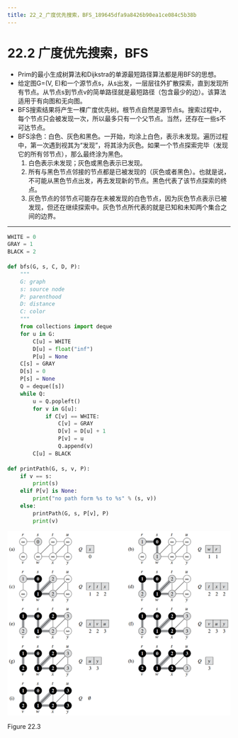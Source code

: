 ```yaml
---
title: 22_2_广度优先搜索，BFS_189645dfa9a8426b90ea1ce084c5b38b
---
```


# 22.2 广度优先搜索，BFS

- Prim的最小生成树算法和Dijkstra的单源最短路径算法都是用BFS的思想。
- 给定图G=(V, E)和一个源节点s，从s出发，一层层往外扩散探索，直到发现所有节点。从节点s到节点v的简单路径就是最短路径（包含最少的边）。该算法适用于有向图和无向图。
- BFS搜索结果将产生一棵广度优先树。根节点自然是源节点s。搜索过程中，每个节点只会被发现一次，所以最多只有一个父节点。当然，还存在一些s不可达节点。
- BFS涂色：白色、灰色和黑色。一开始，均涂上白色，表示未发现。遍历过程中，第一次遇到视其为“发现”，将其涂为灰色。如果一个节点探索完毕（发现它的所有邻节点），那么最终涂为黑色。
    1. 白色表示未发现；灰色或黑色表示已发现。
    2. 所有与黑色节点邻接的节点都是已被发现的（灰色或者黑色）。也就是说，不可能从黑色节点出发，再去发现新的节点。黑色代表了该节点探索的终点。
    3. 灰色节点的邻节点可能存在未被发现的白色节点，因为灰色节点表示已被发现，但还在继续探索中。灰色节点所代表的就是已知和未知两个集合之间的边界。

---

[](https://github.com/lzyerste/introduction_to_algorithms/blob/master/graph/bfs.py)

```python
WHITE = 0
GRAY = 1
BLACK = 2

def bfs(G, s, C, D, P):
    """
    G: graph
    s: source node
    P: parenthood
    D: distance
    C: color
    """
    from collections import deque
    for u in G:
        C[u] = WHITE
        D[u] = float("inf")
        P[u] = None
    C[s] = GRAY
    D[s] = 0
    P[s] = None
    Q = deque([s])
    while Q:
        u = Q.popleft()
        for v in G[u]:
            if C[v] == WHITE:
                C[v] = GRAY
                D[v] = D[u] + 1
                P[v] = u
                Q.append(v)
        C[u] = BLACK

def printPath(G, s, v, P):
    if v == s:
        print(s)
    elif P[v] is None:
        print("no path form %s to %s" % (s, v))
    else:
        printPath(G, s, P[v], P)
        print(v)
```

![Figure 22.3](22%202%20%E5%B9%BF%E5%BA%A6%E4%BC%98%E5%85%88%E6%90%9C%E7%B4%A2%EF%BC%8CBFS%20189645dfa9a8426b90ea1ce084c5b38b/Untitled.png)

Figure 22.3